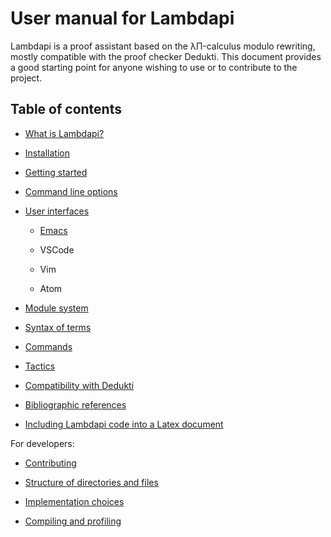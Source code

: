 User manual for Lambdapi
========================

Lambdapi is a proof assistant based on the λΠ-calculus modulo rewriting,
mostly compatible with the proof checker Dedukti. This document provides
a good starting point for anyone wishing to use or to contribute to the
project.

Table of contents
-----------------

 - [What is Lambdapi?](about.md)

 - [Installation](install.md)

 - [Getting started](getting_started.md)

 - [Command line options](options.md)

 - [User interfaces](ui.md)

   * [Emacs](emacs.md)

   * VSCode

   * Vim

   * Atom
   
 - [Module system](module.md)

 - [Syntax of terms](terms.md)

 - [Commands](commands.md)

 - [Tactics](tactics.md)

 - [Compatibility with Dedukti](dedukti.md)

 - [Bibliographic references](biblio.md)

 - [Including Lambdapi code into a Latex document](latex.md)


For developers:

 - [Contributing](../CONTRIBUTING.md)

 - [Structure of directories and files](structure.md)

 - [Implementation choices](implementation.md)

 - [Compiling and profiling](devel.md)
